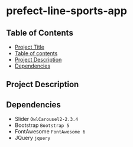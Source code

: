 # prefect-line-sports-app
 
## Table of Contents

- [Project Title](#prefect-line-sports-app)
- [Table of contents](#table-of-contents)
- [Project Description](#project-description)
- [Dependencies](#dependencies)

## Project Description



## Dependencies

- Slider `OwlCarousel2-2.3.4`
- Bootstrap `Bootstrap 5`
- FontAwesome `FontAwesome 6`
- JQuery `jquery `
